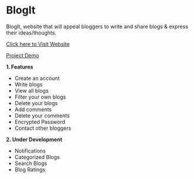 # BlogIt
BlogIt, website that will appeal bloggers to write and share blogs &amp; express their ideas/thoughts.

[Click here to Visit Website](https://blogit-writeandshare.000webhostapp.com/index.php#)

[Project Demo](https://drive.google.com/file/d/1cdJ9AMzagWR-I14S70urjB5NLohMdRip/view?usp=sharing)

**1. Features**

- Create an account
-  Write blogs
- View all blogs
- Filter your own blogs 
- Delete your blogs
- Add comments
- Delete your comments
- Encrypted Password
- Contact other bloggers

**2. Under Development**

- Notifications
- Categorized Blogs
- Search Blogs
- Blog Ratings


